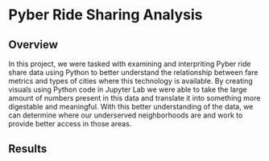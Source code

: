# Pyber Ride Sharing Analysis
## Overview
In this project, we were tasked with examining and interpriting Pyber ride share data using Python to better understand the relationship between fare metrics and types of cities where this technology is available. By creating visuals using Python code in Jupyter Lab we were able to take the large amount of numbers present in this data and translate it into something more digestable and meaningful. With this better understanding of the data, we can determine where our underserved neighborhoods are and work to provide better access in those areas.
 

## Results
